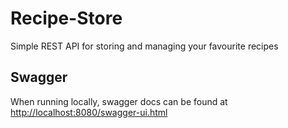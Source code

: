 # Recipe-Store
Simple REST API for storing and managing your favourite recipes

## Swagger
When running locally, swagger docs can be found at [http://localhost:8080/swagger-ui.html](http://localhost:8080/swagger-ui.html)